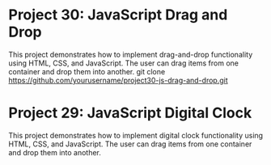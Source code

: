 # Project 30: JavaScript Drag and Drop

This project demonstrates how to implement drag-and-drop functionality using HTML, CSS, and JavaScript. The user can drag items from one container and drop them into another.
git clone https://github.com/yourusername/project30-js-drag-and-drop.git

# Project 29: JavaScript Digital Clock

This project demonstrates how to implement digital clock functionality using HTML, CSS, and JavaScript. The user can drag items from one container and drop them into another.

